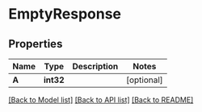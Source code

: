 # EmptyResponse

## Properties

Name | Type | Description | Notes
------------ | ------------- | ------------- | -------------
**A** | **int32** |  | [optional] 

[[Back to Model list]](../README.md#documentation-for-models) [[Back to API list]](../README.md#documentation-for-api-endpoints) [[Back to README]](../README.md)


